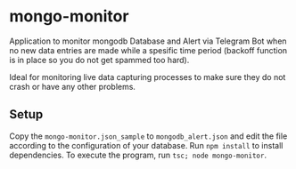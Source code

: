 # mongo-monitor

Application to monitor mongodb Database and Alert via Telegram Bot when no new data entries are made while a spesific time period (backoff function is in place so you do not get spammed too hard). 

Ideal for monitoring live data capturing processes to make sure they do not crash or have any other problems. 

## Setup

Copy the `mongo-monitor.json_sample` to `mongodb_alert.json` and edit the file according to the configuration of your database.
Run `npm install` to install dependencies. 
To execute the program, run `tsc; node mongo-monitor`. 